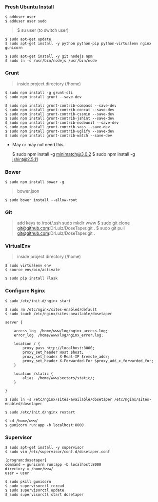 ### Fresh Ubuntu Install

    $ adduser user
    $ adduser user sudo

> $ su user (to switch user)

    $ sudo apt-get update
    $ sudo apt-get install -y python python-pip python-virtualenv nginx gunicorn
<!-- -->
    $ sudo apt-get install -y git nodejs npm
    $ sudo ln -s /usr/bin/nodejs /usr/bin/node

### Grunt

>  inside project directory (/home)

    $ sudo npm install -g grunt-cli
    $ sudo npm install grunt --save-dev
<!-- -->
    $ sudo npm install grunt-contrib-compass --save-dev
    $ sudo npm install grunt-contrib-concat --save-dev
    $ sudo npm install grunt-contrib-cssmin --save-dev
    $ sudo npm install grunt-contrib-jshint --save-dev
    $ sudo npm install grunt-contrib-nodeunit --save-dev
    $ sudo npm install grunt-contrib-sass --save-dev
    $ sudo npm install grunt-contrib-uglify --save-dev
    $ sudo npm install grunt-contrib-watch --save-dev

- May or may not need this.  

    $ sudo npm install -g minimatch@3.0.2
    $ sudo npm install -g jshint@2.5.11


### Bower

    $ sudo npm install bower -g

> bower.json

    $ sudo bower install --allow-root

### Git

> add keys to /root/.ssh
> sudo mkdir www
    $ sudo git clone git@github.com:DrLulz/DoseTaper.git .
    $ sudo git pull git@github.com:DrLulz/DoseTaper.git .


### VirtualEnv

>  inside project directory (/home)

    $ sudo virtualenv env
    $ source env/bin/activate
<!-- -->
    $ sudo pip install Flask


### Configure Nginx

    $ sudo /etc/init.d/nginx start
<!-- -->
    $ sudo rm /etc/nginx/sites-enabled/default
    $ sudo touch /etc/nginx/sites-available/dosetaper
<!-- -->
    server {

        access_log  /home/www/log/nginx_access.log;
        error_log  /home/www/log/nginx_error.log;

        location / {
            proxy_pass http://localhost:8000;
            proxy_set_header Host $host;
            proxy_set_header X-Real-IP $remote_addr;
            proxy_set_header X-Forwarded-For $proxy_add_x_forwarded_for;
        }

        location /static {
            alias  /home/www/sectors/static/;
        }

    }
<!-- -->
    $ sudo ln -s /etc/nginx/sites-available/dosetaper /etc/nginx/sites-enabled/dosetaper
<!-- -->
    $ sudo /etc/init.d/nginx restart
<!-- -->
    $ cd /home/www/
    $ gunicorn run:app -b localhost:8000

### Supervisor

    $ sudo apt-get install -y supervisor
    $ sudo vim /etc/supervisor/conf.d/dosetaper.conf
<!-- -->
    [program:dosetaper]
    command = gunicorn run:app -b localhost:8000
    directory = /home/www/
    user = user
<!-- -->
    $ sudo pkill gunicorn
    $ sudo supervisorctl reread
    $ sudo supervisorctl update
    $ sudo supervisorctl start dosetaper